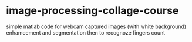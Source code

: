 # image-processing-collage-course
simple matlab code for webcam captured images (with white background) enhamcement and segmentation then to recognoze fingers count
